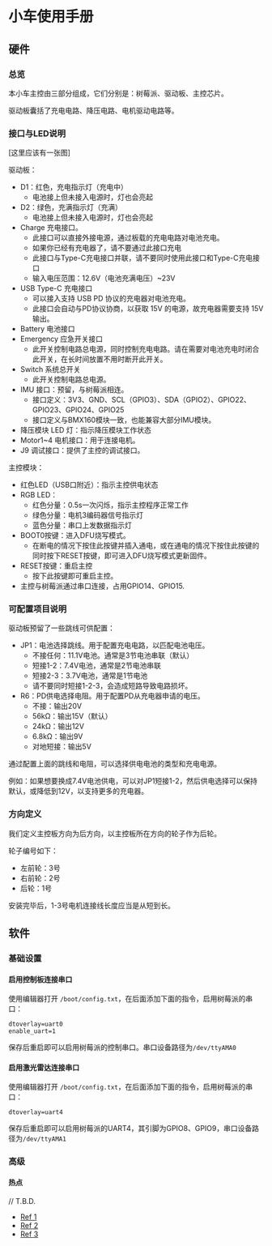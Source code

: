 # 小车使用手册

## 硬件

### 总览

本小车主控由三部分组成，它们分别是：树莓派、驱动板、主控芯片。

驱动板囊括了充电电路、降压电路、电机驱动电路等。

### 接口与LED说明

[这里应该有一张图]

驱动板：

- D1：红色，充电指示灯（充电中）
  - 电池接上但未接入电源时，灯也会亮起
- D2：绿色，充满指示灯（充满）
  - 电池接上但未接入电源时，灯也会亮起
- Charge 充电接口。
  - 此接口可以直接外接电源，通过板载的充电电路对电池充电。
  - 如果你已经有充电器了，请不要通过此接口充电
  - 此接口与Type-C充电接口并联，请不要同时使用此接口和Type-C充电接口
  - 输入电压范围：12.6V（电池充满电压）~23V
- USB Type-C 充电接口
  - 可以接入支持 USB PD 协议的充电器对电池充电。
  - 此接口会自动与PD协议协商，以获取 15V 的电源，故充电器需要支持 15V 输出。
- Battery 电池接口
- Emergency 应急开关接口
  - 此开关控制电路总电源，同时控制充电电路。请在需要对电池充电时闭合此开关，在长时间放置不用时断开此开关。
- Switch 系统总开关
  - 此开关控制电路总电源。
- IMU 接口：预留，与树莓派相连。
  - 接口定义：3V3、GND、SCL（GPIO3）、SDA（GPIO2）、GPIO22、GPIO23、GPIO24、GPIO25
  - 接口定义与BMX160模块一致，也能兼容大部分IMU模块。
- 降压模块 LED 灯：指示降压模块工作状态
- Motor1~4 电机接口：用于连接电机。
- J9 调试接口：提供了主控的调试接口。

主控模块：

- 红色LED（USB口附近）：指示主控供电状态
- RGB LED：
  - 红色分量：0.5s一次闪烁，指示主控程序正常工作
  - 绿色分量：电机3编码器信号指示灯
  - 蓝色分量：串口上发数据指示灯
- BOOT0按键：进入DFU烧写模式。
  - 在断电的情况下按住此按键并插入通电，或在通电的情况下按住此按键的同时按下RESET按键，即可进入DFU烧写模式更新固件。
- RESET按键：重启主控
  - 按下此按键即可重启主控。
- 主控与树莓派通过串口连接，占用GPIO14、GPIO15.

### 可配置项目说明

驱动板预留了一些跳线可供配置：

- JP1：电池选择跳线。用于配置充电电路，以匹配电池电压。
  - 不接任何：11.1V电池。通常是3节电池串联（默认）
  - 短接1-2：7.4V电池，通常是2节电池串联
  - 短接2-3：3.7V电池，通常是1节电池
  - 请不要同时短接1-2-3，会造成短路导致电路损坏。
- R6：PD供电选择电阻。用于配置PD从充电器申请的电压。
  - 不接：输出20V
  - 56kΩ：输出15V（默认）
  - 24kΩ：输出12V
  - 6.8kΩ：输出9V
  - 对地短接：输出5V

通过配置上面的跳线和电阻，可以选择供电电池的类型和充电电源。

例如：如果想要换成7.4V电池供电，可以对JP1短接1-2，然后供电选择可以保持默认，或降低到12V，以支持更多的充电器。

### 方向定义

我们定义主控板方向为后方向，以主控板所在方向的轮子作为后轮。

轮子编号如下：
- 左前轮：3号
- 右前轮：2号
- 后轮：1号

安装完毕后，1-3号电机连接线长度应当是从短到长。

## 软件

### 基础设置

#### 启用控制板连接串口

使用编辑器打开 `/boot/config.txt`，在后面添加下面的指令，启用树莓派的串口：

```
dtoverlay=uart0
enable_uart=1
```

保存后重启即可以启用树莓派的控制串口。串口设备路径为`/dev/ttyAMA0`

#### 启用激光雷达连接串口


使用编辑器打开 `/boot/config.txt`，在后面添加下面的指令，启用树莓派的串口：

```
dtoverlay=uart4
```

保存后重启即可以启用树莓派的UART4，其引脚为GPIO8、GPIO9，串口设备路径为`/dev/ttyAMA1`

### 高级

#### 热点

// T.B.D.

- [Ref 1](https://www.raspberrypi.org/forums/viewtopic.php?t=211542)
- [Ref 2](https://raspberrypi.stackexchange.com/questions/37920/how-do-i-set-up-networking-wifi-static-ip-address-on-raspbian-raspberry-pi-os/37921#37921)
- [Ref 3](https://www.raspberrypi.org/documentation/configuration/wireless/access-point-routed.md)
